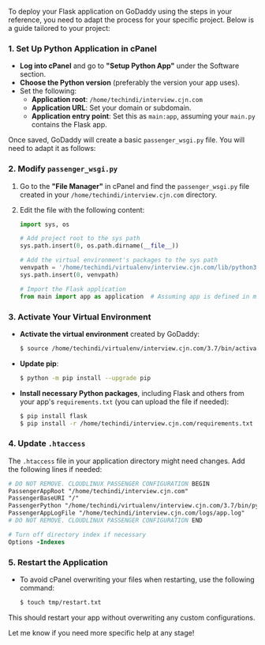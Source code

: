 To deploy your Flask application on GoDaddy using the steps in your reference, you need to adapt the process for your specific project. Below is a guide tailored to your project:

### 1. Set Up Python Application in cPanel
- **Log into cPanel** and go to **"Setup Python App"** under the Software section.
- **Choose the Python version** (preferably the version your app uses).
- Set the following:
  - **Application root**: `/home/techindi/interview.cjn.com`
  - **Application URL**: Set your domain or subdomain.
  - **Application entry point**: Set this as `main:app`, assuming your `main.py` contains the Flask app.

Once saved, GoDaddy will create a basic `passenger_wsgi.py` file. You will need to adapt it as follows:

### 2. Modify `passenger_wsgi.py`
1. Go to the **"File Manager"** in cPanel and find the `passenger_wsgi.py` file created in your `/home/techindi/interview.cjn.com` directory.
2. Edit the file with the following content:
   
   ```python
   import sys, os

   # Add project root to the sys path
   sys.path.insert(0, os.path.dirname(__file__))

   # Add the virtual environment's packages to the sys path
   venvpath = '/home/techindi/virtualenv/interview.cjn.com/lib/python3.7/site-packages'
   sys.path.insert(0, venvpath)

   # Import the Flask application
   from main import app as application  # Assuming app is defined in main.py
   ```

### 3. Activate Your Virtual Environment
- **Activate the virtual environment** created by GoDaddy:
  ```bash
  $ source /home/techindi/virtualenv/interview.cjn.com/3.7/bin/activate
  ```
- **Update pip**:
  ```bash
  $ python -m pip install --upgrade pip
  ```
- **Install necessary Python packages**, including Flask and others from your app's `requirements.txt` (you can upload the file if needed):
  ```bash
  $ pip install flask
  $ pip install -r /home/techindi/interview.cjn.com/requirements.txt
  ```

### 4. Update `.htaccess`
The `.htaccess` file in your application directory might need changes. Add the following lines if needed:
```apache
# DO NOT REMOVE. CLOUDLINUX PASSENGER CONFIGURATION BEGIN
PassengerAppRoot "/home/techindi/interview.cjn.com"
PassengerBaseURI "/"
PassengerPython "/home/techindi/virtualenv/interview.cjn.com/3.7/bin/python"
PassengerAppLogFile "/home/techindi/interview.cjn.com/logs/app.log"
# DO NOT REMOVE. CLOUDLINUX PASSENGER CONFIGURATION END

# Turn off directory index if necessary
Options -Indexes
```

### 5. Restart the Application
- To avoid cPanel overwriting your files when restarting, use the following command:
  ```bash
  $ touch tmp/restart.txt
  ```

This should restart your app without overwriting any custom configurations.

Let me know if you need more specific help at any stage!
